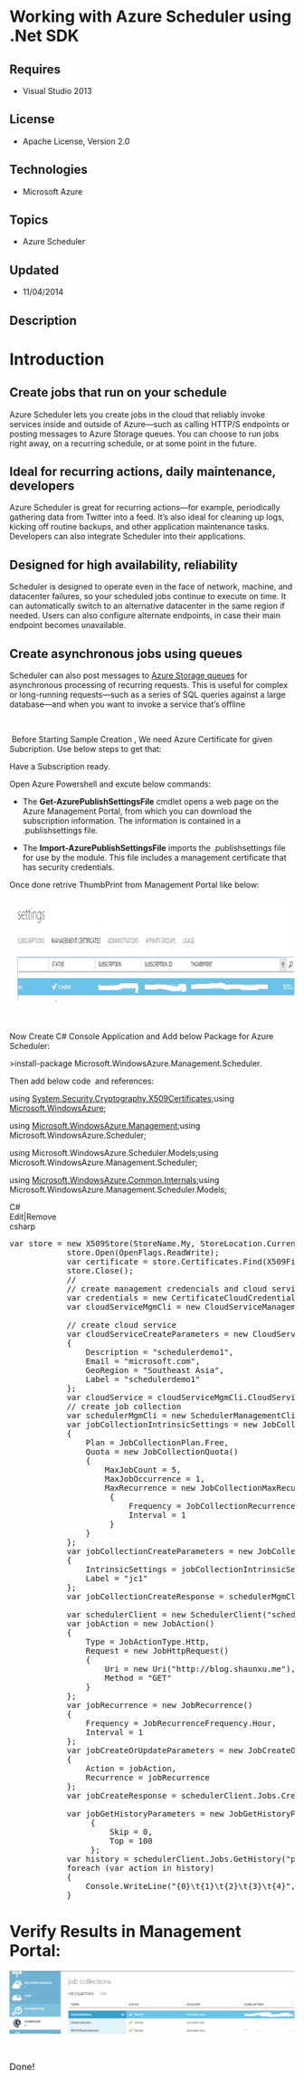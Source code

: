 # Working with Azure Scheduler using .Net SDK
## Requires
- Visual Studio 2013
## License
- Apache License, Version 2.0
## Technologies
- Microsoft Azure
## Topics
- Azure Scheduler
## Updated
- 11/04/2014
## Description

<h1>Introduction</h1>
<h2>Create jobs that run on your schedule</h2>
<p>Azure Scheduler lets you create jobs in the cloud that reliably invoke services inside and outside of Azure&mdash;such as calling HTTP/S endpoints or posting messages to Azure Storage queues. You can choose to run jobs right away, on a recurring schedule,
 or at some point in the future.</p>
<h2>Ideal for recurring actions, daily maintenance, developers</h2>
<p>Azure Scheduler is great for recurring actions&mdash;for example, periodically gathering data from Twitter into a feed. It&rsquo;s also ideal for cleaning up logs, kicking off routine backups, and other application maintenance tasks. Developers can also
 integrate Scheduler into their applications.</p>
<h2>Designed for high availability, reliability</h2>
<p>Scheduler is designed to operate even in the face of network, machine, and datacenter failures, so your scheduled jobs continue to execute on time. It can automatically switch to an alternative datacenter in the same region if needed. Users can also configure
 alternate endpoints, in case their main endpoint becomes unavailable.</p>
<h2>Create asynchronous jobs using queues</h2>
<p>Scheduler can also post messages to <a href="http://azure.microsoft.com/en-us/documentation/articles/storage-dotnet-how-to-use-queues/">
Azure Storage queues</a> for asynchronous processing of recurring requests. This is useful for complex or long-running requests&mdash;such as a series of SQL queries against a large database&mdash;and when you want to invoke a service that&rsquo;s offline</p>
<p>&nbsp;</p>
<p>&nbsp;Before Starting Sample Creation , We need Azure Certificate for given Subcription. Use below steps to get that:</p>
<p>Have a Subscription ready.</p>
<p>Open Azure Powershell and excute below commands:</p>
<ul>
<li>
<p>The <strong>Get-AzurePublishSettingsFile</strong> cmdlet opens a web page on the Azure Management Portal, from which you can download the subscription information. The information is contained in a .publishsettings file.</p>
</li><li>
<p>The <strong>Import-AzurePublishSettingsFile</strong> imports the .publishsettings file for use by the module. This file includes a management certificate that has security credentials.&nbsp;</p>
</li></ul>
<p>Once done retrive ThumbPrint from Management Portal like below:</p>
<p><img id="128186" src="128186-azurecertificate.jpg" alt="" width="924" height="189"></p>
<p><em>&nbsp; &nbsp;</em></p>
<p>Now Create C# Console Application and Add below Package for Azure Scheduler:</p>
<p>&gt;install-package&nbsp;Microsoft.WindowsAzure.Management.Scheduler.</p>
<p>Then add below code &nbsp;and references:</p>
<p>using <a class="libraryLink" href="https://msdn.microsoft.com/en-US/library/System.Security.Cryptography.X509Certificates.aspx" target="_blank" title="Auto generated link to System.Security.Cryptography.X509Certificates">System.Security.Cryptography.X509Certificates</a>;using <a class="libraryLink" href="https://msdn.microsoft.com/en-US/library/Microsoft.WindowsAzure.aspx" target="_blank" title="Auto generated link to Microsoft.WindowsAzure">Microsoft.WindowsAzure</a>;</p>
<p>using <a class="libraryLink" href="https://msdn.microsoft.com/en-US/library/Microsoft.WindowsAzure.Management.aspx" target="_blank" title="Auto generated link to Microsoft.WindowsAzure.Management">Microsoft.WindowsAzure.Management</a>;using Microsoft.WindowsAzure.Scheduler;</p>
<p>using Microsoft.WindowsAzure.Scheduler.Models;using Microsoft.WindowsAzure.Management.Scheduler;</p>
<p>using <a class="libraryLink" href="https://msdn.microsoft.com/en-US/library/Microsoft.WindowsAzure.Common.Internals.aspx" target="_blank" title="Auto generated link to Microsoft.WindowsAzure.Common.Internals">Microsoft.WindowsAzure.Common.Internals</a>;using Microsoft.WindowsAzure.Management.Scheduler.Models;</p>
<div class="scriptcode">
<div class="pluginEditHolder" pluginCommand="mceScriptCode">
<div class="title"><span>C#</span></div>
<div class="pluginLinkHolder"><span class="pluginEditHolderLink">Edit</span>|<span class="pluginRemoveHolderLink">Remove</span></div>
<span class="hidden">csharp</span>

<div class="preview">
<pre class="csharp">var&nbsp;store&nbsp;=&nbsp;<span class="cs__keyword">new</span>&nbsp;X509Store(StoreName.My,&nbsp;StoreLocation.CurrentUser);&nbsp;
&nbsp;&nbsp;&nbsp;&nbsp;&nbsp;&nbsp;&nbsp;&nbsp;&nbsp;&nbsp;&nbsp;&nbsp;store.Open(OpenFlags.ReadWrite);&nbsp;
&nbsp;&nbsp;&nbsp;&nbsp;&nbsp;&nbsp;&nbsp;&nbsp;&nbsp;&nbsp;&nbsp;&nbsp;var&nbsp;certificate&nbsp;=&nbsp;store.Certificates.Find(X509FindType.FindByThumbprint,&nbsp;<span class="cs__string">&quot;&lt;ThumbPrint&gt;&quot;</span>,&nbsp;<span class="cs__keyword">false</span>)[<span class="cs__number">0</span>];&nbsp;
&nbsp;&nbsp;&nbsp;&nbsp;&nbsp;&nbsp;&nbsp;&nbsp;&nbsp;&nbsp;&nbsp;&nbsp;store.Close();&nbsp;
&nbsp;&nbsp;&nbsp;&nbsp;&nbsp;&nbsp;&nbsp;&nbsp;&nbsp;&nbsp;&nbsp;&nbsp;<span class="cs__com">//</span>&nbsp;
&nbsp;&nbsp;&nbsp;&nbsp;&nbsp;&nbsp;&nbsp;&nbsp;&nbsp;&nbsp;&nbsp;&nbsp;<span class="cs__com">//&nbsp;create&nbsp;management&nbsp;credencials&nbsp;and&nbsp;cloud&nbsp;service&nbsp;management&nbsp;client</span>&nbsp;
&nbsp;&nbsp;&nbsp;&nbsp;&nbsp;&nbsp;&nbsp;&nbsp;&nbsp;&nbsp;&nbsp;&nbsp;var&nbsp;credentials&nbsp;=&nbsp;<span class="cs__keyword">new</span>&nbsp;CertificateCloudCredentials(<span class="cs__string">&quot;8cb918af-59d0-4b24-893c-15661d048f16&quot;</span>,&nbsp;certificate);&nbsp;
&nbsp;&nbsp;&nbsp;&nbsp;&nbsp;&nbsp;&nbsp;&nbsp;&nbsp;&nbsp;&nbsp;&nbsp;var&nbsp;cloudServiceMgmCli&nbsp;=&nbsp;<span class="cs__keyword">new</span>&nbsp;CloudServiceManagementClient(credentials);&nbsp;
&nbsp;
&nbsp;&nbsp;&nbsp;&nbsp;&nbsp;&nbsp;&nbsp;&nbsp;&nbsp;&nbsp;&nbsp;&nbsp;<span class="cs__com">//&nbsp;create&nbsp;cloud&nbsp;service</span>&nbsp;
&nbsp;&nbsp;&nbsp;&nbsp;&nbsp;&nbsp;&nbsp;&nbsp;&nbsp;&nbsp;&nbsp;&nbsp;var&nbsp;cloudServiceCreateParameters&nbsp;=&nbsp;<span class="cs__keyword">new</span>&nbsp;CloudServiceCreateParameters()&nbsp;
&nbsp;&nbsp;&nbsp;&nbsp;&nbsp;&nbsp;&nbsp;&nbsp;&nbsp;&nbsp;&nbsp;&nbsp;{&nbsp;
&nbsp;&nbsp;&nbsp;&nbsp;&nbsp;&nbsp;&nbsp;&nbsp;&nbsp;&nbsp;&nbsp;&nbsp;&nbsp;&nbsp;&nbsp;&nbsp;Description&nbsp;=&nbsp;<span class="cs__string">&quot;schedulerdemo1&quot;</span>,&nbsp;
&nbsp;&nbsp;&nbsp;&nbsp;&nbsp;&nbsp;&nbsp;&nbsp;&nbsp;&nbsp;&nbsp;&nbsp;&nbsp;&nbsp;&nbsp;&nbsp;Email&nbsp;=&nbsp;<span class="cs__string">&quot;microsoft.com&quot;</span>,&nbsp;
&nbsp;&nbsp;&nbsp;&nbsp;&nbsp;&nbsp;&nbsp;&nbsp;&nbsp;&nbsp;&nbsp;&nbsp;&nbsp;&nbsp;&nbsp;&nbsp;GeoRegion&nbsp;=&nbsp;<span class="cs__string">&quot;Southeast&nbsp;Asia&quot;</span>,&nbsp;
&nbsp;&nbsp;&nbsp;&nbsp;&nbsp;&nbsp;&nbsp;&nbsp;&nbsp;&nbsp;&nbsp;&nbsp;&nbsp;&nbsp;&nbsp;&nbsp;Label&nbsp;=&nbsp;<span class="cs__string">&quot;schedulerdemo1&quot;</span>&nbsp;
&nbsp;&nbsp;&nbsp;&nbsp;&nbsp;&nbsp;&nbsp;&nbsp;&nbsp;&nbsp;&nbsp;&nbsp;};&nbsp;
&nbsp;&nbsp;&nbsp;&nbsp;&nbsp;&nbsp;&nbsp;&nbsp;&nbsp;&nbsp;&nbsp;&nbsp;var&nbsp;cloudService&nbsp;=&nbsp;cloudServiceMgmCli.CloudServices.Create(<span class="cs__string">&quot;schedulerdemo1&quot;</span>,&nbsp;cloudServiceCreateParameters);&nbsp;
&nbsp;&nbsp;&nbsp;&nbsp;&nbsp;&nbsp;&nbsp;&nbsp;&nbsp;&nbsp;&nbsp;&nbsp;<span class="cs__com">//&nbsp;create&nbsp;job&nbsp;collection</span>&nbsp;
&nbsp;&nbsp;&nbsp;&nbsp;&nbsp;&nbsp;&nbsp;&nbsp;&nbsp;&nbsp;&nbsp;&nbsp;var&nbsp;schedulerMgmCli&nbsp;=&nbsp;<span class="cs__keyword">new</span>&nbsp;SchedulerManagementClient(credentials);&nbsp;
&nbsp;&nbsp;&nbsp;&nbsp;&nbsp;&nbsp;&nbsp;&nbsp;&nbsp;&nbsp;&nbsp;&nbsp;var&nbsp;jobCollectionIntrinsicSettings&nbsp;=&nbsp;<span class="cs__keyword">new</span>&nbsp;JobCollectionIntrinsicSettings()&nbsp;
&nbsp;&nbsp;&nbsp;&nbsp;&nbsp;&nbsp;&nbsp;&nbsp;&nbsp;&nbsp;&nbsp;&nbsp;{&nbsp;
&nbsp;&nbsp;&nbsp;&nbsp;&nbsp;&nbsp;&nbsp;&nbsp;&nbsp;&nbsp;&nbsp;&nbsp;&nbsp;&nbsp;&nbsp;&nbsp;Plan&nbsp;=&nbsp;JobCollectionPlan.Free,&nbsp;
&nbsp;&nbsp;&nbsp;&nbsp;&nbsp;&nbsp;&nbsp;&nbsp;&nbsp;&nbsp;&nbsp;&nbsp;&nbsp;&nbsp;&nbsp;&nbsp;Quota&nbsp;=&nbsp;<span class="cs__keyword">new</span>&nbsp;JobCollectionQuota()&nbsp;
&nbsp;&nbsp;&nbsp;&nbsp;&nbsp;&nbsp;&nbsp;&nbsp;&nbsp;&nbsp;&nbsp;&nbsp;&nbsp;&nbsp;&nbsp;&nbsp;{&nbsp;
&nbsp;&nbsp;&nbsp;&nbsp;&nbsp;&nbsp;&nbsp;&nbsp;&nbsp;&nbsp;&nbsp;&nbsp;&nbsp;&nbsp;&nbsp;&nbsp;&nbsp;&nbsp;&nbsp;&nbsp;MaxJobCount&nbsp;=&nbsp;<span class="cs__number">5</span>,&nbsp;
&nbsp;&nbsp;&nbsp;&nbsp;&nbsp;&nbsp;&nbsp;&nbsp;&nbsp;&nbsp;&nbsp;&nbsp;&nbsp;&nbsp;&nbsp;&nbsp;&nbsp;&nbsp;&nbsp;&nbsp;MaxJobOccurrence&nbsp;=&nbsp;<span class="cs__number">1</span>,&nbsp;
&nbsp;&nbsp;&nbsp;&nbsp;&nbsp;&nbsp;&nbsp;&nbsp;&nbsp;&nbsp;&nbsp;&nbsp;&nbsp;&nbsp;&nbsp;&nbsp;&nbsp;&nbsp;&nbsp;&nbsp;MaxRecurrence&nbsp;=&nbsp;<span class="cs__keyword">new</span>&nbsp;JobCollectionMaxRecurrence()&nbsp;
&nbsp;&nbsp;&nbsp;&nbsp;&nbsp;&nbsp;&nbsp;&nbsp;&nbsp;&nbsp;&nbsp;&nbsp;&nbsp;&nbsp;&nbsp;&nbsp;&nbsp;&nbsp;&nbsp;&nbsp;&nbsp;{&nbsp;
&nbsp;&nbsp;&nbsp;&nbsp;&nbsp;&nbsp;&nbsp;&nbsp;&nbsp;&nbsp;&nbsp;&nbsp;&nbsp;&nbsp;&nbsp;&nbsp;&nbsp;&nbsp;&nbsp;&nbsp;&nbsp;&nbsp;&nbsp;&nbsp;&nbsp;Frequency&nbsp;=&nbsp;JobCollectionRecurrenceFrequency.Hour,&nbsp;
&nbsp;&nbsp;&nbsp;&nbsp;&nbsp;&nbsp;&nbsp;&nbsp;&nbsp;&nbsp;&nbsp;&nbsp;&nbsp;&nbsp;&nbsp;&nbsp;&nbsp;&nbsp;&nbsp;&nbsp;&nbsp;&nbsp;&nbsp;&nbsp;&nbsp;Interval&nbsp;=&nbsp;<span class="cs__number">1</span>&nbsp;
&nbsp;&nbsp;&nbsp;&nbsp;&nbsp;&nbsp;&nbsp;&nbsp;&nbsp;&nbsp;&nbsp;&nbsp;&nbsp;&nbsp;&nbsp;&nbsp;&nbsp;&nbsp;&nbsp;&nbsp;&nbsp;}&nbsp;
&nbsp;&nbsp;&nbsp;&nbsp;&nbsp;&nbsp;&nbsp;&nbsp;&nbsp;&nbsp;&nbsp;&nbsp;&nbsp;&nbsp;&nbsp;&nbsp;}&nbsp;
&nbsp;&nbsp;&nbsp;&nbsp;&nbsp;&nbsp;&nbsp;&nbsp;&nbsp;&nbsp;&nbsp;&nbsp;};&nbsp;
&nbsp;&nbsp;&nbsp;&nbsp;&nbsp;&nbsp;&nbsp;&nbsp;&nbsp;&nbsp;&nbsp;&nbsp;var&nbsp;jobCollectionCreateParameters&nbsp;=&nbsp;<span class="cs__keyword">new</span>&nbsp;JobCollectionCreateParameters()&nbsp;
&nbsp;&nbsp;&nbsp;&nbsp;&nbsp;&nbsp;&nbsp;&nbsp;&nbsp;&nbsp;&nbsp;&nbsp;{&nbsp;
&nbsp;&nbsp;&nbsp;&nbsp;&nbsp;&nbsp;&nbsp;&nbsp;&nbsp;&nbsp;&nbsp;&nbsp;&nbsp;&nbsp;&nbsp;&nbsp;IntrinsicSettings&nbsp;=&nbsp;jobCollectionIntrinsicSettings,&nbsp;
&nbsp;&nbsp;&nbsp;&nbsp;&nbsp;&nbsp;&nbsp;&nbsp;&nbsp;&nbsp;&nbsp;&nbsp;&nbsp;&nbsp;&nbsp;&nbsp;Label&nbsp;=&nbsp;<span class="cs__string">&quot;jc1&quot;</span>&nbsp;
&nbsp;&nbsp;&nbsp;&nbsp;&nbsp;&nbsp;&nbsp;&nbsp;&nbsp;&nbsp;&nbsp;&nbsp;};&nbsp;
&nbsp;&nbsp;&nbsp;&nbsp;&nbsp;&nbsp;&nbsp;&nbsp;&nbsp;&nbsp;&nbsp;&nbsp;var&nbsp;jobCollectionCreateResponse&nbsp;=&nbsp;schedulerMgmCli.JobCollections.Create(<span class="cs__string">&quot;schedulerdemo1&quot;</span>,&nbsp;<span class="cs__string">&quot;jc1&quot;</span>,&nbsp;jobCollectionCreateParameters);&nbsp;
&nbsp;
&nbsp;&nbsp;&nbsp;&nbsp;&nbsp;&nbsp;&nbsp;&nbsp;&nbsp;&nbsp;&nbsp;&nbsp;var&nbsp;schedulerClient&nbsp;=&nbsp;<span class="cs__keyword">new</span>&nbsp;SchedulerClient(<span class="cs__string">&quot;schedulerdemo1&quot;</span>,&nbsp;<span class="cs__string">&quot;jc1&quot;</span>,&nbsp;credentials);&nbsp;
&nbsp;&nbsp;&nbsp;&nbsp;&nbsp;&nbsp;&nbsp;&nbsp;&nbsp;&nbsp;&nbsp;&nbsp;var&nbsp;jobAction&nbsp;=&nbsp;<span class="cs__keyword">new</span>&nbsp;JobAction()&nbsp;
&nbsp;&nbsp;&nbsp;&nbsp;&nbsp;&nbsp;&nbsp;&nbsp;&nbsp;&nbsp;&nbsp;&nbsp;{&nbsp;
&nbsp;&nbsp;&nbsp;&nbsp;&nbsp;&nbsp;&nbsp;&nbsp;&nbsp;&nbsp;&nbsp;&nbsp;&nbsp;&nbsp;&nbsp;&nbsp;Type&nbsp;=&nbsp;JobActionType.Http,&nbsp;
&nbsp;&nbsp;&nbsp;&nbsp;&nbsp;&nbsp;&nbsp;&nbsp;&nbsp;&nbsp;&nbsp;&nbsp;&nbsp;&nbsp;&nbsp;&nbsp;Request&nbsp;=&nbsp;<span class="cs__keyword">new</span>&nbsp;JobHttpRequest()&nbsp;
&nbsp;&nbsp;&nbsp;&nbsp;&nbsp;&nbsp;&nbsp;&nbsp;&nbsp;&nbsp;&nbsp;&nbsp;&nbsp;&nbsp;&nbsp;&nbsp;{&nbsp;
&nbsp;&nbsp;&nbsp;&nbsp;&nbsp;&nbsp;&nbsp;&nbsp;&nbsp;&nbsp;&nbsp;&nbsp;&nbsp;&nbsp;&nbsp;&nbsp;&nbsp;&nbsp;&nbsp;&nbsp;Uri&nbsp;=&nbsp;<span class="cs__keyword">new</span>&nbsp;Uri(<span class="cs__string">&quot;http://blog.shaunxu.me&quot;</span>),&nbsp;
&nbsp;&nbsp;&nbsp;&nbsp;&nbsp;&nbsp;&nbsp;&nbsp;&nbsp;&nbsp;&nbsp;&nbsp;&nbsp;&nbsp;&nbsp;&nbsp;&nbsp;&nbsp;&nbsp;&nbsp;Method&nbsp;=&nbsp;<span class="cs__string">&quot;GET&quot;</span>&nbsp;
&nbsp;&nbsp;&nbsp;&nbsp;&nbsp;&nbsp;&nbsp;&nbsp;&nbsp;&nbsp;&nbsp;&nbsp;&nbsp;&nbsp;&nbsp;&nbsp;}&nbsp;
&nbsp;&nbsp;&nbsp;&nbsp;&nbsp;&nbsp;&nbsp;&nbsp;&nbsp;&nbsp;&nbsp;&nbsp;};&nbsp;
&nbsp;&nbsp;&nbsp;&nbsp;&nbsp;&nbsp;&nbsp;&nbsp;&nbsp;&nbsp;&nbsp;&nbsp;var&nbsp;jobRecurrence&nbsp;=&nbsp;<span class="cs__keyword">new</span>&nbsp;JobRecurrence()&nbsp;
&nbsp;&nbsp;&nbsp;&nbsp;&nbsp;&nbsp;&nbsp;&nbsp;&nbsp;&nbsp;&nbsp;&nbsp;{&nbsp;
&nbsp;&nbsp;&nbsp;&nbsp;&nbsp;&nbsp;&nbsp;&nbsp;&nbsp;&nbsp;&nbsp;&nbsp;&nbsp;&nbsp;&nbsp;&nbsp;Frequency&nbsp;=&nbsp;JobRecurrenceFrequency.Hour,&nbsp;
&nbsp;&nbsp;&nbsp;&nbsp;&nbsp;&nbsp;&nbsp;&nbsp;&nbsp;&nbsp;&nbsp;&nbsp;&nbsp;&nbsp;&nbsp;&nbsp;Interval&nbsp;=&nbsp;<span class="cs__number">1</span>&nbsp;
&nbsp;&nbsp;&nbsp;&nbsp;&nbsp;&nbsp;&nbsp;&nbsp;&nbsp;&nbsp;&nbsp;&nbsp;};&nbsp;
&nbsp;&nbsp;&nbsp;&nbsp;&nbsp;&nbsp;&nbsp;&nbsp;&nbsp;&nbsp;&nbsp;&nbsp;var&nbsp;jobCreateOrUpdateParameters&nbsp;=&nbsp;<span class="cs__keyword">new</span>&nbsp;JobCreateOrUpdateParameters()&nbsp;
&nbsp;&nbsp;&nbsp;&nbsp;&nbsp;&nbsp;&nbsp;&nbsp;&nbsp;&nbsp;&nbsp;&nbsp;{&nbsp;
&nbsp;&nbsp;&nbsp;&nbsp;&nbsp;&nbsp;&nbsp;&nbsp;&nbsp;&nbsp;&nbsp;&nbsp;&nbsp;&nbsp;&nbsp;&nbsp;Action&nbsp;=&nbsp;jobAction,&nbsp;
&nbsp;&nbsp;&nbsp;&nbsp;&nbsp;&nbsp;&nbsp;&nbsp;&nbsp;&nbsp;&nbsp;&nbsp;&nbsp;&nbsp;&nbsp;&nbsp;Recurrence&nbsp;=&nbsp;jobRecurrence&nbsp;
&nbsp;&nbsp;&nbsp;&nbsp;&nbsp;&nbsp;&nbsp;&nbsp;&nbsp;&nbsp;&nbsp;&nbsp;};&nbsp;
&nbsp;&nbsp;&nbsp;&nbsp;&nbsp;&nbsp;&nbsp;&nbsp;&nbsp;&nbsp;&nbsp;&nbsp;var&nbsp;jobCreateResponse&nbsp;=&nbsp;schedulerClient.Jobs.CreateOrUpdate(<span class="cs__string">&quot;poll_blog&quot;</span>,&nbsp;jobCreateOrUpdateParameters);&nbsp;
&nbsp;
&nbsp;&nbsp;&nbsp;&nbsp;&nbsp;&nbsp;&nbsp;&nbsp;&nbsp;&nbsp;&nbsp;&nbsp;var&nbsp;jobGetHistoryParameters&nbsp;=&nbsp;<span class="cs__keyword">new</span>&nbsp;JobGetHistoryParameters()&nbsp;
&nbsp;&nbsp;&nbsp;&nbsp;&nbsp;&nbsp;&nbsp;&nbsp;&nbsp;&nbsp;&nbsp;&nbsp;&nbsp;&nbsp;&nbsp;&nbsp;&nbsp;{&nbsp;
&nbsp;&nbsp;&nbsp;&nbsp;&nbsp;&nbsp;&nbsp;&nbsp;&nbsp;&nbsp;&nbsp;&nbsp;&nbsp;&nbsp;&nbsp;&nbsp;&nbsp;&nbsp;&nbsp;&nbsp;&nbsp;Skip&nbsp;=&nbsp;<span class="cs__number">0</span>,&nbsp;
&nbsp;&nbsp;&nbsp;&nbsp;&nbsp;&nbsp;&nbsp;&nbsp;&nbsp;&nbsp;&nbsp;&nbsp;&nbsp;&nbsp;&nbsp;&nbsp;&nbsp;&nbsp;&nbsp;&nbsp;&nbsp;Top&nbsp;=&nbsp;<span class="cs__number">100</span>&nbsp;
&nbsp;&nbsp;&nbsp;&nbsp;&nbsp;&nbsp;&nbsp;&nbsp;&nbsp;&nbsp;&nbsp;&nbsp;&nbsp;&nbsp;&nbsp;&nbsp;&nbsp;};&nbsp;
&nbsp;&nbsp;&nbsp;&nbsp;&nbsp;&nbsp;&nbsp;&nbsp;&nbsp;&nbsp;&nbsp;&nbsp;var&nbsp;history&nbsp;=&nbsp;schedulerClient.Jobs.GetHistory(<span class="cs__string">&quot;poll_blog&quot;</span>,&nbsp;jobGetHistoryParameters);&nbsp;
&nbsp;&nbsp;&nbsp;&nbsp;&nbsp;&nbsp;&nbsp;&nbsp;&nbsp;&nbsp;&nbsp;&nbsp;<span class="cs__keyword">foreach</span>&nbsp;(var&nbsp;action&nbsp;<span class="cs__keyword">in</span>&nbsp;history)&nbsp;
&nbsp;&nbsp;&nbsp;&nbsp;&nbsp;&nbsp;&nbsp;&nbsp;&nbsp;&nbsp;&nbsp;&nbsp;{&nbsp;
&nbsp;&nbsp;&nbsp;&nbsp;&nbsp;&nbsp;&nbsp;&nbsp;&nbsp;&nbsp;&nbsp;&nbsp;&nbsp;&nbsp;&nbsp;&nbsp;Console.WriteLine(<span class="cs__string">&quot;{0}\t{1}\t{2}\t{3}\t{4}&quot;</span>,&nbsp;action.Status,&nbsp;action.Message,&nbsp;action.RetryCount,&nbsp;action.RepeatCount,&nbsp;action.Timestamp);&nbsp;
&nbsp;&nbsp;&nbsp;&nbsp;&nbsp;&nbsp;&nbsp;&nbsp;&nbsp;&nbsp;&nbsp;&nbsp;}&nbsp;
</pre>
</div>
</div>
</div>
<h1><span>Verify Results in Management Portal:</span></h1>
<p><span><img id="128188" src="128188-schedulerresults.jpg" alt=""></span></p>
<p>&nbsp;</p>
<p><span style="font-size:medium">Done!</span></p>
